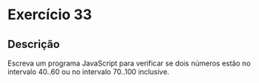 # Exercício 33

## Descrição

Escreva um programa JavaScript para verificar se dois números estão no intervalo 40..60 ou no intervalo 70..100 inclusive.

